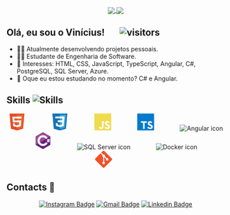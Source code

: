  <p align="center">
  <a href="https://github.com/vnribeiro">
    <img
      align="center"
      height="200"
      src="https://github-readme-stats.vercel.app/api?username=vnribeiro&show_icons=true&include_all_commits=true&count_private=true&custom_title=Github%20Status&theme=tokyonight"
    />
  </a>
  <a href="https://github.com/vnribeiro">
    <img
      align="center"
      height="200"
      src="https://github-readme-stats.vercel.app/api/top-langs/?username=vnribeiro&langs_count=8&theme=tokyonight"
    />
  </a>
 </p>

## Olá, eu sou o Vinícius! &nbsp;&nbsp;&nbsp;&nbsp;&nbsp; ![visitors](https://komarev.com/ghpvc/?username=vnribeiro&style=flat-square&color=172F45&label=Visitors)
- 👨‍💻 Atualmente desenvolvendo projetos pessoais.
- 👨‍🎓 Estudante de Engenharia de Software.
- 🎯 Interesses: HTML, CSS, JavaScript, TypeScript, Angular, C#, PostgreSQL, SQL Server, Azure.
- 📖 Oque eu estou estudando no momento? C# e Angular.

## Skills <img width="30px" alt="Skills" src="https://img.icons8.com/external-itim2101-blue-itim2101/64/000000/external-skills-business-recruitment-itim2101-blue-itim2101-2.png"/>
<p align="center">
    <img title="HTML5" alt="HTML5 icon" height="40" src="https://raw.githubusercontent.com/devicons/devicon/master/icons/html5/html5-original.svg"/>
    &nbsp;&nbsp;&nbsp;&nbsp;&nbsp;&nbsp;&nbsp;&nbsp;&nbsp;&nbsp;&nbsp;&nbsp;&nbsp;
    <img title="CSS3" alt="CSS3 icon" height="40" src="https://raw.githubusercontent.com/devicons/devicon/master/icons/css3/css3-original.svg"/>
    &nbsp;&nbsp;&nbsp;&nbsp;&nbsp;&nbsp;&nbsp;&nbsp;&nbsp;&nbsp;&nbsp;&nbsp;&nbsp;
    <img title="JavaScript" alt="JavaScript icon" height="40" src="https://raw.githubusercontent.com/devicons/devicon/master/icons/javascript/javascript-plain.svg"/>
    &nbsp;&nbsp;&nbsp;&nbsp;&nbsp;&nbsp;&nbsp;&nbsp;&nbsp;&nbsp;&nbsp;&nbsp;&nbsp;
    <img title="TypeScript" alt="TypeScript icon" height="40" src="https://raw.githubusercontent.com/devicons/devicon/master/icons/typescript/typescript-plain.svg"/>
    &nbsp;&nbsp;&nbsp;&nbsp;&nbsp;&nbsp;&nbsp;&nbsp;&nbsp;&nbsp;&nbsp;&nbsp;&nbsp;
    <img title="Angular" alt="Angular icon" height="40" src="https://www.vectorlogo.zone/logos/angular/angular-icon.svg"/>
    &nbsp;&nbsp;&nbsp;&nbsp;&nbsp;&nbsp;&nbsp;&nbsp;&nbsp;&nbsp;&nbsp;&nbsp;&nbsp;
    <img title="C#" alt="CSharp icon" height="40" src="https://raw.githubusercontent.com/devicons/devicon/master/icons/csharp/csharp-original.svg"/>
    &nbsp;&nbsp;&nbsp;&nbsp;&nbsp;&nbsp;&nbsp;&nbsp;&nbsp;&nbsp;&nbsp;&nbsp;&nbsp;
    <img title="SQL Server" alt="SQL Server icon" height="40" src="https://cdn.cdnlogo.com/logos/m/21/microsoft-sql-server.svg"/>
    &nbsp;&nbsp;&nbsp;&nbsp;&nbsp;&nbsp;&nbsp;&nbsp;&nbsp;&nbsp;&nbsp;&nbsp;&nbsp;
    <img title="Docker" alt="Docker icon" height="40" src="https://cdn.cdnlogo.com/logos/d/56/docker.svg"/>
    &nbsp;&nbsp;&nbsp;&nbsp;&nbsp;&nbsp;&nbsp;&nbsp;&nbsp;&nbsp;&nbsp;&nbsp;&nbsp;
    <img title="Git" alt="Git icon" height="40" src="https://raw.githubusercontent.com/devicons/devicon/master/icons/git/git-original.svg"/>
    &nbsp;&nbsp;&nbsp;&nbsp;&nbsp;&nbsp;&nbsp;&nbsp;&nbsp;&nbsp;&nbsp;&nbsp;&nbsp;  
</p>

 ## Contacts :iphone:

<p align="center">
    <a href="https://www.instagram.com/ribeirovn_">
      <img title="Instagram Vinícius Ribeiro" style="max-width: 100%;" alt="Instagram Badge" src="https://img.shields.io/badge/-Instagram-%23E4405F?style=for-the-badge&logo=instagram&logoColor=white" target="_blank"/></a>
    <a href="mailto:contact.vnribeiro@gmail.com">
     <img title="Gmail Vinícius Ribeiro" style="max-width: 100%;" alt="Gmail Badge" src="https://img.shields.io/badge/Gmail-D14836?style=for-the-badge&logo=gmail&logoColor=white" target="_blank"/></a>
    <a href="https://www.linkedin.com/in/vnribeirolink" target="_blank">
     <img title="Linkedin Vinícius Ribeiro" style="max-width: 100%;" alt="Linkedin Badge" src="https://img.shields.io/badge/LinkedIn-%230077B5?style=for-the-badge&logo=linkedin&logoColor=white" target="_blank"/></a>
</p>

  
 

